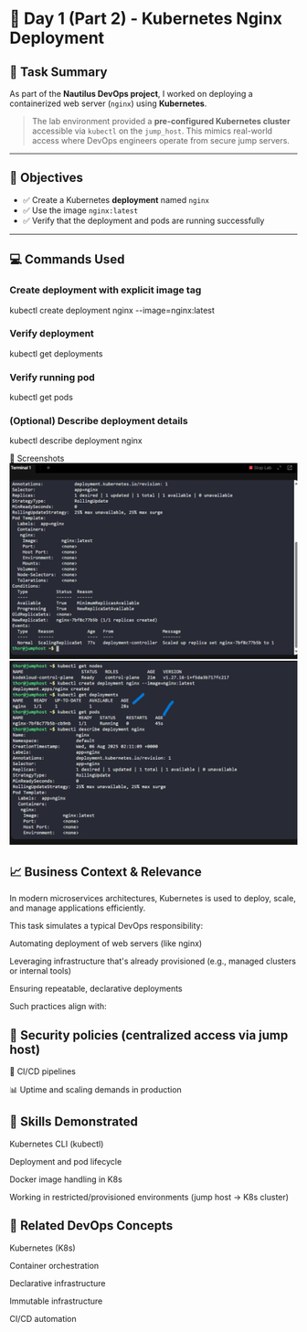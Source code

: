 # 🚀 Day 1 (Part 2) - Kubernetes Nginx Deployment

## 📘 Task Summary

As part of the **Nautilus DevOps project**, I worked on deploying a containerized web server (`nginx`) using **Kubernetes**.

> The lab environment provided a **pre-configured Kubernetes cluster** accessible via `kubectl` on the `jump_host`. This mimics real-world access where DevOps engineers operate from secure jump servers.

---

## 🎯 Objectives

- ✅ Create a Kubernetes **deployment** named `nginx`
- ✅ Use the image `nginx:latest`
- ✅ Verify that the deployment and pods are running successfully

---

## 💻 Commands Used

### Create deployment with explicit image tag
kubectl create deployment nginx --image=nginx:latest

### Verify deployment
kubectl get deployments

### Verify running pod
kubectl get pods

### (Optional) Describe deployment details
kubectl describe deployment nginx

📸 Screenshots
![Description	Screenshot](screenshots\deployment-description.png)
![Deployment created and verified with pods running](screenshots\created-deployments-pods-running.png)			

## 📈 Business Context & Relevance
In modern microservices architectures, Kubernetes is used to deploy, scale, and manage applications efficiently.

This task simulates a typical DevOps responsibility:

Automating deployment of web servers (like nginx)

Leveraging infrastructure that's already provisioned (e.g., managed clusters or internal tools)

Ensuring repeatable, declarative deployments

Such practices align with:

## 🔐 Security policies (centralized access via jump host)

🔄 CI/CD pipelines

📊 Uptime and scaling demands in production

## 🧠 Skills Demonstrated
Kubernetes CLI (kubectl)

Deployment and pod lifecycle

Docker image handling in K8s

Working in restricted/provisioned environments (jump host → K8s cluster)

## 🔗 Related DevOps Concepts
Kubernetes (K8s)

Container orchestration

Declarative infrastructure

Immutable infrastructure

CI/CD automation
